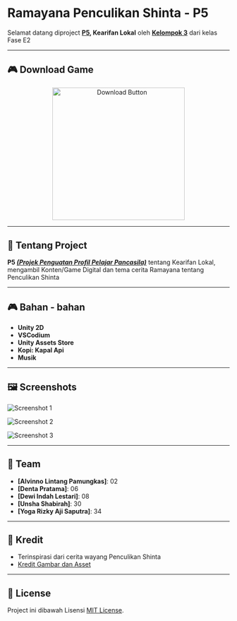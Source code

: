 # Ramayana Penculikan Shinta - P5

Selamat datang diproject **[P5](#-tentang-project), Kearifan Lokal** oleh **[Kelompok 3](#-team)** dari kelas Fase E2


---

## 🎮 Download Game

<div style="text-align: center; margin-top: 20px;">
  <a href="https://github.com/alvlp-xyz/ramayana-p5/releases/download/Download/app_release.apk" title="Unduh Project">
    <img src="https://www.pngarts.com/files/2/Download-Button-PNG-Background-Image.png" alt="Download Button" style="width: 300px; height: auto; border: none;">
  </a>
</div>



---

## 🚀 Tentang Project

**P5 <u><i>(Projek Penguatan Profil Pelajar Pancasila)</i></u>** tentang Kearifan Lokal, mengambil Konten/Game Digital dan tema cerita Ramayana tentang Penculikan Shinta 

---

## 🎮 Bahan - bahan

- **Unity 2D**
- **VSCodium**
- **Unity Assets Store**
- **Kopi: Kapal Api**
- **Musik**

---

## 🖼️ Screenshots

![Screenshot 1](https://github.com/alvlp-xyz/ramayana-p5/raw/refs/heads/main/s1)

![Screenshot 2](https://github.com/alvlp-xyz/ramayana-p5/raw/refs/heads/main/s2)

![Screenshot 3](https://github.com/alvlp-xyz/ramayana-p5/raw/refs/heads/main/s3)

---

## 🤝 Team

- **[Alvinno Lintang Pamungkas]**: 02
- **[Denta Pratama]**: 06
- **[Dewi Indah Lestari]**: 08
- **[Unsha Shabirah]**: 30
- **[Yoga Rizky Aji Saputra]**: 34

---

## 🌟 Kredit

- Terinspirasi dari cerita wayang Penculikan Shinta
- [Kredit Gambar dan Asset](https://example.com)

---

## 📜 License

Project ini dibawah Lisensi [MIT License](./LICENSE).

